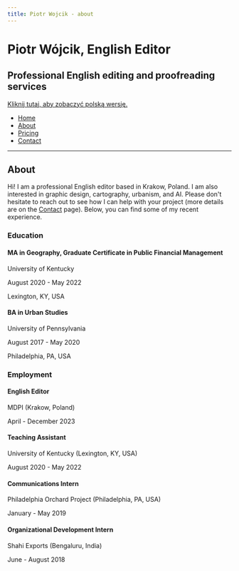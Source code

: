 ```yaml
---
title: Piotr Wojcik - about
---
```


# Piotr Wójcik, English Editor
## Professional English editing and proofreading services
[Kliknij tutaj, aby zobaczyć polską wersję.](omnie.md)

- [Home](index_en.md)
- [About](about.md)
- [Pricing](pricing.md)
- [Contact](contact.md)

---

## About

Hi! I am a professional English editor based in Krakow, Poland. I am also interested in graphic design, cartography, urbanism, and AI. Please don't hesitate to reach out to see how I can help with your project (more details are on the [Contact](contact.md) page). Below, you can find some of my recent experience.

### Education

#### MA in Geography, Graduate Certificate in Public Financial Management

University of Kentucky

August 2020 - May 2022

Lexington, KY, USA

#### BA in Urban Studies

University of Pennsylvania

August 2017 - May 2020

Philadelphia, PA, USA

### Employment

#### English Editor

MDPI (Krakow, Poland)

April - December 2023

#### Teaching Assistant

University of Kentucky (Lexington, KY, USA)

August 2020 - May 2022

#### Communications Intern

Philadelphia Orchard Project (Philadelphia, PA, USA)

January - May 2019

#### Organizational Development Intern

Shahi Exports (Bengaluru, India)

June - August 2018
